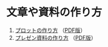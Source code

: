# 文章や資料の作り方

1. [プロットの作り方](./plot.pptx?raw=true) （[PDF版](./plot.pdf)）
2. [プレゼン資料の作り方](./slide.pptx?raw=true) （[PDF版](./slide.pdf)）

